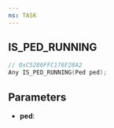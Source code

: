 ```yaml
---
ns: TASK
---
```

## IS_PED_RUNNING

```c
// 0xC5286FFC176F28A2
Any IS_PED_RUNNING(Ped ped);
```

## Parameters
* **ped**:
